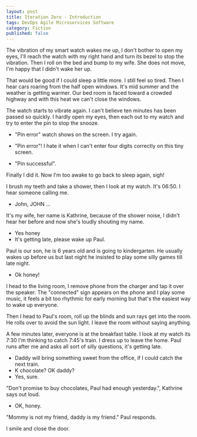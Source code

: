 ```yaml
---
layout: post
title: Iteration Zero - Introduction
tags: DevOps Agile Microservices Software
category: Fiction
published: false
---
```


The vibration of my smart watch wakes me up, I don't bother to open my eyes, I'll reach the watch with my right hand and turn its bezel to stop the vibration. Then I roll on the bed and bump to my wife. She does not move, I'm happy that I didn't wake her up.

That would be good if I could sleep a little more. I still feel so tired. Then I hear cars roaring from the half open windows. It's mid summer and the weather is getting warmer. Our bed room is faced toward a crowded highway and with this heat we can't close the windows.

The watch starts to vibrate again. I can't believe ten minutes has been passed so quickly. I hardly open my eyes, then each out to my watch and try to enter the pin to stop the snooze.

- "Pin error" watch shows on the screen.
I try again.

- "Pin error"!
I hate it when I can't enter four digits correctly on this tiny screen.

- "Pin successful".

Finally I did it. Now I'm too awake to go back to sleep again, sigh!

I brush my teeth and take a shower, then I look at my watch. It's 06:50. I hear someone calling me.

- John, JOHN ...

It's my wife, her name is Kathrine, because of the shower noise, I didn't hear her before and now she's loudly shouting my name.

- Yes honey
- It's getting late, please wake up Paul.

Paul is our son, he is 6 years old and is going to kindergarten. He usually wakes up before us but last night he insisted to play some silly games till late night.

- Ok honey!

I head to the living room, I remove phone from the charger and tap it over the speaker. The "connected" sign appears on the phone and I play some music, it feels a bit too rhythmic for early morning but that's the easiest way to wake up everyone.

Then I head to Paul's room, roll up the blinds and sun rays get into the room. He rolls over to avoid the sun light. I leave the room without saying anything.

A few minutes later, everyone is at the breakfast table. I look at my watch its 7:30 I'm thinking to catch 7:45's train. I dress up to leave the home. Paul runs after me and asks all sort of silly questions, it's getting late.

- Daddy will bring something sweet from the office, if I could catch the next train.
- K chocolate? OK daddy?
- Yes, sure.

 "Don't promise to buy chocolates, Paul had enough yesterday.", Kathrine says out loud.

- OK, honey.

"Mommy is not my friend, daddy is my friend." Paul responds.

I smile and close the door.

